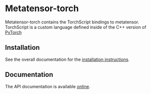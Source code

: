 # Metatensor-torch

Metatensor-torch contains the TorchScript bindings to metatensor. TorchScript is
a custom language defined inside of the C++ version of [PyTorch](PyTorch.org/)

## Installation

See the overall documentation for the [installation
instructions](https://docs.metatensor.org/latest/get-started/installation.html#installing-the-torchscript-bindings).

## Documentation

The API documentation is available [online](https://docs.metatensor.org/latest/reference/torch/cxx/index.html).
